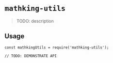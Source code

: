 # `mathking-utils`

> TODO: description

## Usage

```
const mathkingUtils = require('mathking-utils');

// TODO: DEMONSTRATE API
```
